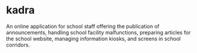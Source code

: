 # kadra
An online application for school staff offering the publication of announcements, handling school facility malfunctions, preparing articles for the school website, managing information kiosks, and screens in school corridors.
